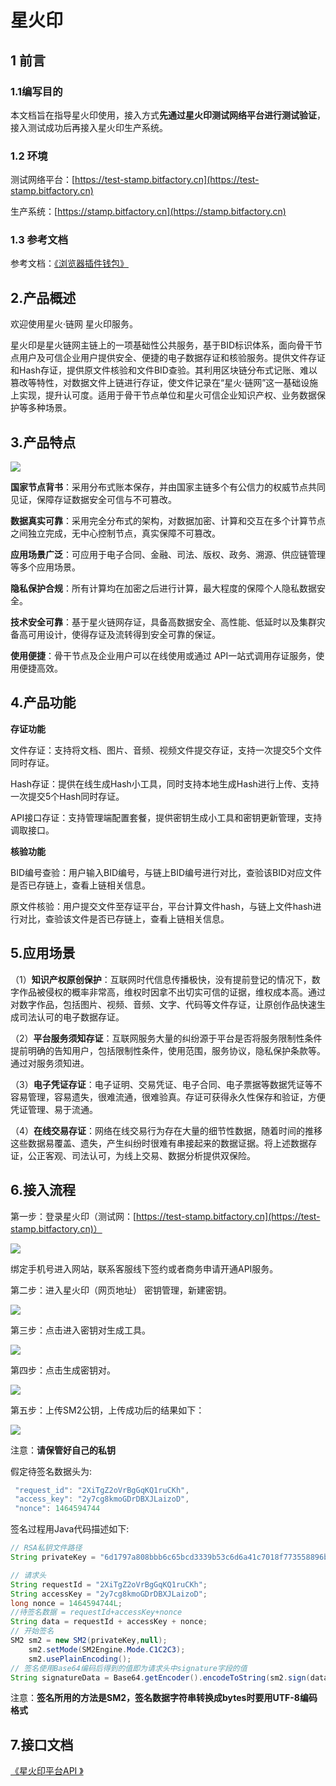 # 星火印

## 1 前言

### **1.1编写目的**

本文档旨在指导星火印使用，接入方式**先通过星火印测试网络平台进行测试验证**，接入测试成功后再接入星火印生产系统。

### **1.2 环境**

测试网络平台：[https://test-stamp.bitfactory.cn](https://test-stamp.bitfactory.cn)

生产系统：[https://stamp.bitfactory.cn](https://stamp.bitfactory.cn)

### **1.3 参考文档**

参考文档：[《浏览器插件钱包》](https://bif-doc.readthedocs.io/zh_CN/latest/tools/wallet.html)

## 2.产品概述

欢迎使用星火·链网 星火印服务。

星火印是星火链网主链上的一项基础性公共服务，基于BID标识体系，面向骨干节点用户及可信企业用户提供安全、便捷的电子数据存证和核验服务。提供文件存证和Hash存证，提供原文件核验和文件BID查验。其利用区块链分布式记账、难以篡改等特性，对数据文件上链进行存证，使文件记录在“星火·链网”这一基础设施上实现，提升认可度。适用于骨干节点单位和星火可信企业知识产权、业务数据保护等多种场景。

## 3.产品特点
<img src="../_static/images/01.png"/>

**国家节点背书**：采用分布式账本保存，并由国家主链多个有公信力的权威节点共同见证，保障存证数据安全可信与不可篡改。

**数据真实可靠**：采用完全分布式的架构，对数据加密、计算和交互在多个计算节点之间独立完成，无中心控制节点，真实保障不可篡改。

**应用场景广泛**：可应用于电子合同、金融、司法、版权、政务、溯源、供应链管理等多个应用场景。

**隐私保护合规**：所有计算均在加密之后进行计算，最大程度的保障个人隐私数据安全。

**技术安全可靠**：基于星火链网存证，具备高数据安全、高性能、低延时以及集群灾备高可用设计，使得存证及流转得到安全可靠的保证。

**使用便捷**：骨干节点及企业用户可以在线使用或通过 API一站式调用存证服务，使用便捷高效。

## 4.产品功能

**存证功能**

文件存证：支持将文档、图片、音频、视频文件提交存证，支持一次提交5个文件同时存证。

Hash存证：提供在线生成Hash小工具，同时支持本地生成Hash进行上传、支持一次提交5个Hash同时存证。

API接口存证：支持管理端配置套餐，提供密钥生成小工具和密钥更新管理，支持调取接口。

**核验功能**

BID编号查验：用户输入BID编号，与链上BID编号进行对比，查验该BID对应文件是否已存链上，查看上链相关信息。

原文件核验：用户提交文件至存证平台，平台计算文件hash，与链上文件hash进行对比，查验该文件是否已存链上，查看上链相关信息。

## 5.应用场景

（1）**知识产权原创保护**：互联网时代信息传播极快，没有提前登记的情况下，数字作品被侵权的概率非常高，维权时因拿不出切实可信的证据，维权成本高。通过对数字作品，包括图片、视频、音频、文字、代码等文件存证，让原创作品快速生成司法认可的电子数据存证。

（2）**平台服务须知存证**：互联网服务大量的纠纷源于平台是否将服务限制性条件提前明确的告知用户，包括限制性条件，使用范围，服务协议，隐私保护条款等。通过对服务须知进。

（3）**电子凭证存证**：电子证明、交易凭证、电子合同、电子票据等数据凭证等不容易管理，容易遗失，很难流通，很难验真。存证可获得永久性保存和验证，方便凭证管理、易于流通。

（4）**在线交易存证**：网络在线交易行为存在大量的细节性数据，随着时间的推移这些数据易覆盖、遗失，产生纠纷时很难有串接起来的数据证据。将上述数据存证，公正客观、司法认可，为线上交易、数据分析提供双保险。

## 6.接入流程

第一步：登录星火印（测试网：[https://test-stamp.bitfactory.cn](https://test-stamp.bitfactory.cn)）

<img src="../_static/images/83bc931628bb580fa6aec0da6f5776a5.png">

绑定手机号进入网站，联系客服线下签约或者商务申请开通API服务。

第二步：进入星火印（网页地址） 密钥管理，新建密钥。

<img src="../_static/images/b472304b9d1eb8cf19a2e46cad5f7c5c.png">

第三步：点击进入密钥对生成工具。

<img src="../_static/images/9693c887b4682768c40c0e4171e0b9bc.png">

第四步：点击生成密钥对。

<img src="../_static/images/4ca02e98b0410c00a9a635b57bb0008a.png">

第五步：上传SM2公钥，上传成功后的结果如下：

<img src="../_static/images/5afac891023b9685de53915ee46bd885.png">

注意：**请保管好自己的私钥**

假定待签名数据头为:

```java
 "request_id": "2XiTgZ2oVrBgGqKQ1ruCKh",
 "access_key": "2y7cg8kmoGDrDBXJLaizoD",
 "nonce": 1464594744
```

签名过程用Java代码描述如下:

```java
// RSA私钥文件路径
String privateKey = "6d1797a808bbb6c65bcd3339b53c6d6a41c7018f773558896b38c7830ff438f7";

// 请求头
String requestId = "2XiTgZ2oVrBgGqKQ1ruCKh";
String accessKey = "2y7cg8kmoGDrDBXJLaizoD";
long nonce = 1464594744L;
//待签名数据 = requestId+accessKey+nonce
String data = requestId + accessKey + nonce;
// 开始签名
SM2 sm2 = new SM2(privateKey,null);
    sm2.setMode(SM2Engine.Mode.C1C2C3);
    sm2.usePlainEncoding();
// 签名使用Base64编码后得到的值即为请求头中signature字段的值
String signatureData = Base64.getEncoder().encodeToString(sm2.sign(data.getBytes(StandardCharsets.UTF_8)));
```

注意：**签名所用的方法是SM2，签名数据字符串转换成bytes时要用UTF-8编码格式**

## 7.接口文档

[《星火印平台API 》](https://xhy-docs.readthedocs.io/en/latest/)
